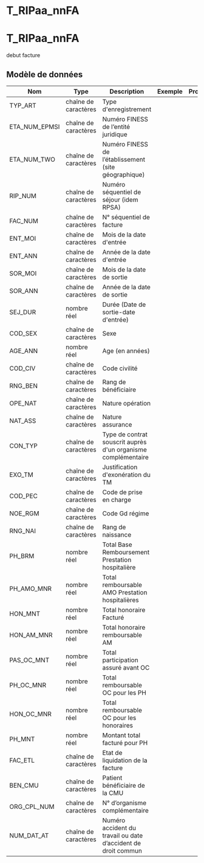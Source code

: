 # T_RIPaa_nnFA

<!-- ATTENTION : Ne pas supprimer ou modifier la ligne ci-dessous -->
# T_RIPaa_nnFA

debut facture


## Modèle de données

|Nom|Type|Description|Exemple|Propriétés|
|-|-|-|-|-|
|TYP_ART|chaîne de caractères|Type d'enregistrement|||
|ETA_NUM_EPMSI|chaîne de caractères|Numéro FINESS de l’entité juridique|||
|ETA_NUM_TWO|chaîne de caractères|Numéro FINESS de l’établissement (site géographique)|||
|RIP_NUM|chaîne de caractères|Numéro séquentiel de séjour (idem RPSA)|||
|FAC_NUM|chaîne de caractères|N° séquentiel de facture|||
|ENT_MOI|chaîne de caractères|Mois de la date d'entrée|||
|ENT_ANN|chaîne de caractères|Année de la date d'entrée|||
|SOR_MOI|chaîne de caractères|Mois de la date de sortie|||
|SOR_ANN|chaîne de caractères|Année de la date de sortie|||
|SEJ_DUR|nombre réel|Durée (Date de sortie-date d'entrée)|||
|COD_SEX|chaîne de caractères|Sexe|||
|AGE_ANN|nombre réel|Age (en années)|||
|COD_CIV|chaîne de caractères|Code civilité|||
|RNG_BEN|chaîne de caractères|Rang de bénéficiaire|||
|OPE_NAT|chaîne de caractères|Nature opération|||
|NAT_ASS|chaîne de caractères|Nature assurance|||
|CON_TYP|chaîne de caractères|Type de contrat souscrit auprès d'un organisme complémentaire|||
|EXO_TM|chaîne de caractères|Justification d'exonération du TM|||
|COD_PEC|chaîne de caractères|Code de prise en charge|||
|NOE_RGM|chaîne de caractères|Code Gd régime|||
|RNG_NAI|chaîne de caractères|Rang de naissance|||
|PH_BRM|nombre réel|Total Base Remboursement Prestation hospitalière|||
|PH_AMO_MNR|nombre réel|Total remboursable AMO Prestation hospitalières|||
|HON_MNT|nombre réel|Total honoraire Facturé|||
|HON_AM_MNR|nombre réel|Total honoraire remboursable AM|||
|PAS_OC_MNT|nombre réel|Total participation assuré avant OC|||
|PH_OC_MNR|nombre réel|Total remboursable OC pour les PH|||
|HON_OC_MNR|nombre réel|Total remboursable OC pour les honoraires|||
|PH_MNT|nombre réel|Montant total facturé pour  PH|||
|FAC_ETL|chaîne de caractères|Etat de liquidation de la facture|||
|BEN_CMU|chaîne de caractères|Patient bénéficiaire de la CMU|||
|ORG_CPL_NUM|chaîne de caractères|N° d’organisme complémentaire|||
|NUM_DAT_AT|chaîne de caractères|Numéro accident du travail ou date d’accident de droit commun|||

<!-- ATTENTION : Ne pas supprimer ou modifier la ligne ci-dessus -->
